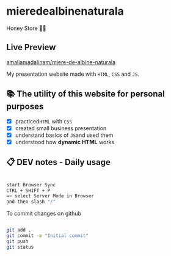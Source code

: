 # mieredealbinenaturala

Honey Store 🍯🐝

## Live Preview

[amaliamadalinam/miere-de-albine-naturala](https://amaliamadalinam.github.io/miere-de-albine-naturala/)

My presentation website made with `HTML`, `CSS` and `JS`.

## 📚 The utility of this website for personal purposes

- [x] practiced`HTML` with `CSS`
- [x] created small business presentation
- [x] understand basics of `JS`and used them
- [x] understood how **dynamic HTML** works

## 📋 DEV notes - Daily usage

```sh

start Browser Sync
CTRL + SHIFT + P
=> select Server Mode in Browser
and then slash "/"

```

To commit changes on github

```sh

git add .
git commit -m "Initial commit"
git push
git status

```
